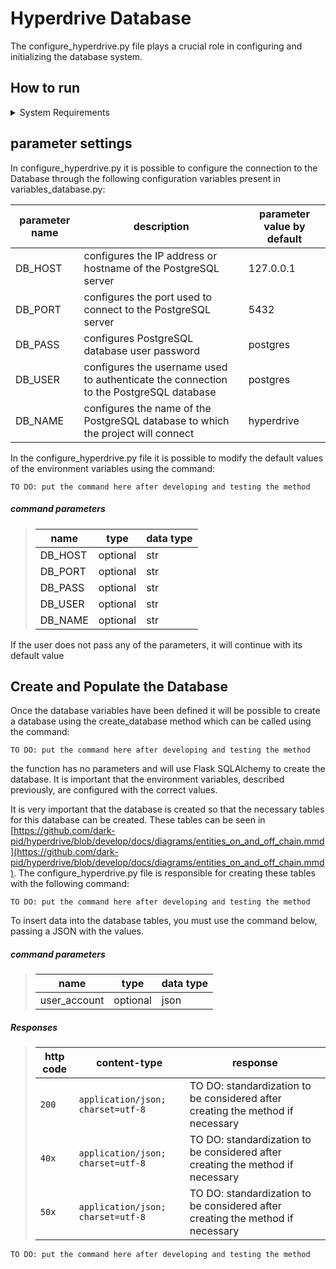 # Hyperdrive Database

The configure_hyperdrive.py file plays a crucial role in configuring and initializing the database system.

## How to run

<details>
<summary>System Requirements</summary>
    <ul>
        <li> python 3.10 </li>
        <li> flask-sqlalchemy 3.1.1</li>
        <li> PostgresSQL 16 </li>
    </ul>
</details>

## parameter settings

In configure_hyperdrive.py it is possible to configure the connection to the Database through the following configuration variables present in variables_database.py:

| parameter name | description | parameter value by default |
| --- | --- | --- |
| DB_HOST | configures the IP address or hostname of the PostgreSQL server | 127.0.0.1 |
| DB_PORT | configures the port used to connect to the PostgreSQL server | 5432 |
| DB_PASS | configures PostgreSQL database user password | postgres |
| DB_USER | configures the username used to authenticate the connection to the PostgreSQL database | postgres |
| DB_NAME | configures the name of the PostgreSQL database to which the project will connect | hyperdrive |

In the configure_hyperdrive.py file it is possible to modify the default values ​​of the environment variables using the command:

```
TO DO: put the command here after developing and testing the method
```

##### command parameters

> | name      |  type     | data type               |
> |----|---|---|
> | DB_HOST     |  optional | str    |
> | DB_PORT     |  optional | str    |
> | DB_PASS     |  optional | str    |
> | DB_USER          |  optional | str   |
> | DB_NAME          |  optional | str   |

If the user does not pass any of the parameters, it will continue with its default value


## Create and Populate the Database

Once the database variables have been defined it will be possible to create a database using the create_database method which can be called using the command:

```
TO DO: put the command here after developing and testing the method
```

the function has no parameters and will use Flask SQLAlchemy to create the database. It is important that the environment variables, described previously, are configured with the correct values.

It is very important that the database is created so that the necessary tables for this database can be created. These tables can be seen in [https://github.com/dark-pid/hyperdrive/blob/develop/docs/diagrams/entities_on_and_off_chain.mmd](https://github.com/dark-pid/hyperdrive/blob/develop/docs/diagrams/entities_on_and_off_chain.mmd). The configure_hyperdrive.py file is responsible for creating these tables with the following command:

```
TO DO: put the command here after developing and testing the method
```

To insert data into the database tables, you must use the command below, passing a JSON with the values.

##### command parameters

> | name      |  type     | data type               |
> |----|---|---|
> | user_account    |  optional | json    |

##### Responses

> | http code     | content-type       | response |
> |----|---|---|
> | `200`         | `application/json; charset=utf-8` | TO DO: standardization to be considered after creating the method if necessary |
> | `40x`         | `application/json; charset=utf-8` | TO DO: standardization to be considered after creating the method if necessary |
> | `50x`         | `application/json; charset=utf-8` | TO DO: standardization to be considered after creating the method if necessary |

```
TO DO: put the command here after developing and testing the method
```
